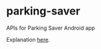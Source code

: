 # parking-saver
APIs for Parking Saver Android app

Explanation [here](http://jyotman94.pythonanywhere.com/entry/token-based-authentication-using-django-rest-framework).
